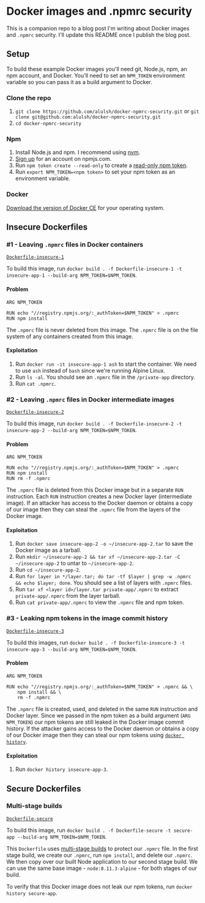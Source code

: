 # Docker images and .npmrc security

This is a companion repo to a blog post I'm writing about Docker images and `.npmrc` security. I'll update this README once I publish the blog post.

## Setup

To build these example Docker images you'll need git, Node.js, npm, an npm account, and Docker. You'll need to set an `NPM_TOKEN` environment variable so you can pass it as a build argument to Docker.

### Clone the repo

1. `git clone https://github.com/alulsh/docker-npmrc-security.git` or `git clone git@github.com:alulsh/docker-npmrc-security.git`
1. `cd docker-npmrc-security`

### Npm

1. Install Node.js and npm. I recommend using [nvm](https://github.com/creationix/nvm).
1. [Sign up](https://www.npmjs.com/signup) for an account on npmjs.com.
1. Run `npm token create --read-only` to create a [read-only npm token](https://docs.npmjs.com/getting-started/working_with_tokens#how-to-create-a-new-read-only-token).
1. Run `export NPM_TOKEN=<npm token>` to set your npm token as an environment variable.

### Docker

[Download the version of Docker CE](https://docs.docker.com/install/) for your operating system.

## Insecure Dockerfiles

### #1 - Leaving `.npmrc` files in Docker containers

[`Dockerfile-insecure-1`](https://github.com/alulsh/docker-npmrc-security/blob/master/Dockerfile-insecure-1)

To build this image, run `docker build . -f Dockerfile-insecure-1 -t insecure-app-1 --build-arg NPM_TOKEN=$NPM_TOKEN`.

#### Problem

```
ARG NPM_TOKEN

RUN echo "//registry.npmjs.org/:_authToken=$NPM_TOKEN" > .npmrc
RUN npm install
```

The `.npmrc` file is never deleted from this image. The `.npmrc` file is on the file system of any containers created from this image.

#### Exploitation

1. Run `docker run -it insecure-app-1 ash` to start the container. We need to use `ash` instead of `bash` since we're running Alpine Linux.
1. Run `ls -al`. You should see an `.npmrc` file in the `/private-app` directory.
1. Run `cat .npmrc`.

### #2 - Leaving `.npmrc` files in Docker intermediate images

[`Dockerfile-insecure-2`](https://github.com/alulsh/docker-npmrc-security/blob/master/Dockerfile-insecure-2)

To build this image, run `docker build . -f Dockerfile-insecure-2 -t insecure-app-2 --build-arg NPM_TOKEN=$NPM_TOKEN`.

#### Problem

```
ARG NPM_TOKEN

RUN echo "//registry.npmjs.org/:_authToken=$NPM_TOKEN" > .npmrc
RUN npm install
RUN rm -f .npmrc
```

The `.npmrc` file is deleted from this Docker image but in a separate `RUN` instruction. Each `RUN` instruction creates a new Docker layer (intermediate image). If an attacker has access to the Docker daemon or obtains a copy of our image then they can steal the `.npmrc` file from the layers of the Docker image.

#### Exploitation

1. Run `docker save insecure-app-2 -o ~/insecure-app-2.tar` to save the Docker image as a tarball.
1. Run `mkdir ~/insecure-app-2 && tar xf ~/insecure-app-2.tar -C ~/insecure-app-2` to untar to `~/insecure-app-2`.
1. Run `cd ~/insecure-app-2`.
1. Run `for layer in */layer.tar; do tar -tf $layer | grep -w .npmrc && echo $layer; done`. You should see a list of layers with `.npmrc` files.
1. Run `tar xf <layer id>/layer.tar private-app/.npmrc` to extract `private-app/.npmrc` from the layer tarball.
1. Run `cat private-app/.npmrc` to view the `.npmrc` file and npm token.

### #3 - Leaking npm tokens in the image commit history

[`Dockerfile-insecure-3`](https://github.com/alulsh/docker-npmrc-security/blob/master/Dockerfile-insecure-3)

To build this images, run `docker build . -f Dockerfile-insecure-3 -t insecure-app-3 --build-arg NPM_TOKEN=$NPM_TOKEN`.

#### Problem

```
ARG NPM_TOKEN

RUN echo "//registry.npmjs.org/:_authToken=$NPM_TOKEN" > .npmrc && \
    npm install && \
    rm -f .npmrc
```

The `.npmrc` file is created, used, and deleted in the same `RUN` instruction and Docker layer. Since we passed in the npm token as a build argument (`ARG NPM_TOKEN`) our npm tokens are still leaked in the Docker image commit history. If the attacker gains access to the Docker daemon or obtains a copy of our Docker image then they can steal our npm tokens using [`docker history`](https://docs.docker.com/engine/reference/commandline/history/).

#### Exploitation

1. Run `docker history insecure-app-3`.

## Secure Dockerfiles

### Multi-stage builds

[`Dockerfile-secure`](https://github.com/alulsh/docker-npmrc-security/blob/master/Dockerfile-secure)

To build this image, run `docker build . -f Dockerfile-secure -t secure-app --build-arg NPM_TOKEN=$NPM_TOKEN`.

This `Dockerfile` uses [multi-stage builds](https://docs.docker.com/develop/develop-images/multistage-build/#use-an-external-image-as-a-stage) to protect our `.npmrc` file. In the first stage build, we create our `.npmrc`, run `npm install`, and delete our `.npmrc`. We then copy over our built Node application to our second stage build. We can use the same base image - `node:8.11.3-alpine` - for both stages of our build.

To verify that this Docker image does not leak our npm tokens, run `docker history secure-app`.
